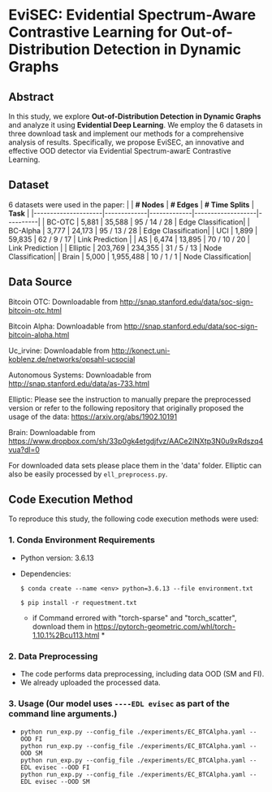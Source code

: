 # EviSEC: Evidential Spectrum-Aware Contrastive Learning for Out-of-Distribution Detection in Dynamic Graphs

## Abstract
In this study, we explore **Out-of-Distribution Detection in Dynamic Graphs** and analyze it using **Evidential Deep Learning**. We employ the 6 datasets in three download task and implement our methods for a comprehensive analysis of results. Specifically, we propose EviSEC, an innovative and effective OOD detector via Evidential Spectrum-awarE Contrastive Learning. 

## Dataset
6 datasets were used in the paper:
|                     | **# Nodes** | **# Edges** | **# Time Splits** | **Task** |
|---------------------|-------------|-------------|-------------------|----------|
| BC-OTC              | 5,881       | 35,588      | 95 / 14 / 28       | Edge Classification|
| BC-Alpha            | 3,777       | 24,173      | 95 / 13 / 28       | Edge Classification|
| UCI                 | 1,899       | 59,835      | 62 / 9 / 17        | Link Prediction    | 
| AS                  | 6,474       | 13,895      | 70 / 10 / 20       | Link Prediction    | 
| Elliptic            | 203,769     | 234,355     | 31 / 5 / 13        | Node Classification| 
| Brain               | 5,000       | 1,955,488   | 10 / 1 / 1         | Node Classification| 

## Data Source
Bitcoin OTC: Downloadable from http://snap.stanford.edu/data/soc-sign-bitcoin-otc.html

Bitcoin Alpha: Downloadable from http://snap.stanford.edu/data/soc-sign-bitcoin-alpha.html

Uc_irvine: Downloadable from http://konect.uni-koblenz.de/networks/opsahl-ucsocial

Autonomous Systems: Downloadable from http://snap.stanford.edu/data/as-733.html

Elliptic: Please see the instruction to manually prepare the preprocessed version or refer to the following repository that originally proposed the usage of the data: https://arxiv.org/abs/1902.10191

Brain: Downloadable from https://www.dropbox.com/sh/33p0gk4etgdjfvz/AACe2INXtp3N0u9xRdszq4vua?dl=0

For downloaded data sets please place them in the 'data' folder. Elliptic can also be easily processed by `ell_preprocess.py`.
## Code Execution Method

To reproduce this study, the following code execution methods were used:

### 1. Conda Environment Requirements
- Python version: 3.6.13
- Dependencies:
  
  ```$ conda create --name <env> python=3.6.13 --file environment.txt```

  ```$ pip install -r requestment.txt```

  * if Command errored with "torch-sparse" and "torch_scatter", download them in https://pytorch-geometric.com/whl/torch-1.10.1%2Bcu113.html *


### 2. Data Preprocessing
- The code performs data preprocessing, including data OOD (SM and FI).
- We already uploaded the processed data.

### 3. Usage (Our model uses `----EDL evisec` as part of the command line arguments.)
 - ```
   python run_exp.py --config_file ./experiments/EC_BTCAlpha.yaml --OOD FI
   python run_exp.py --config_file ./experiments/EC_BTCAlpha.yaml --OOD SM
   python run_exp.py --config_file ./experiments/EC_BTCAlpha.yaml --EDL evisec --OOD FI
   python run_exp.py --config_file ./experiments/EC_BTCAlpha.yaml --EDL evisec --OOD SM
   ```
